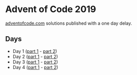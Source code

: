 # Advent of Code 2019

[adventofcode.com](adventofcode.com) solutions published with a one day delay.

## Days
* Day 1 ([part 1](day1/1_1.cpp) - [part 2](day1/1_2.cpp))
* Day 2 ([part 1](day2/2_1.cpp) - [part 2](day2/2_2.cpp))
* Day 3 ([part 1](day3/3_1.cpp) - [part 2](day3/3_2.cpp))
* Day 4 ([part 1](day4/4_1.cpp) - [part 2](day4/4_2.cpp))
